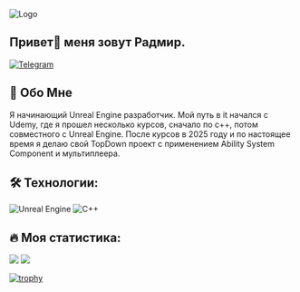 
![Logo](https://user-images.githubusercontent.com/74038190/225813708-98b745f2-7d22-48cf-9150-083f1b00d6c9.gif)


## Привет👋 меня зовут Радмир.

[![Telegram](https://img.shields.io/static/v1?message=Telegram&amp;logo=telegram&amp;label=&amp;color=2CA5E0&amp;logoColor=white&amp;labelColor=&amp;style=for-the-badge)](http://t.me/Radmir_95)


## 🚀 Обо Мне

Я начинающий Unreal Engine разработчик. Мой путь в it начался с Udemy, где я прошел несколько курсов, сначало по с++, потом совместного с Unreal Engine. После курсов в 2025 году и по настоящее время я делаю свой TopDown проект с применением Ability System Component и мультиплеера.

## 🛠 Технологии:


![Unreal Engine](https://img.shields.io/badge/unrealengine-%23313131.svg?style=for-the-badge&logo=unrealengine&logoColor=white)
![C++](https://img.shields.io/badge/c++-%2300599C.svg?style=for-the-badge&logo=c%2B%2B&logoColor=white)

## 🔥 Моя статистика:
![](http://github-profile-summary-cards.vercel.app/api/cards/most-commit-language?username=radmir2517&theme=default)
![](http://github-profile-summary-cards.vercel.app/api/cards/profile-details?username=radmir2517&theme=default)

[![trophy](https://github-profile-trophy.vercel.app/?username=radmir2517&theme=onedark)](https://github.com/ryo-ma/github-profile-trophy)


